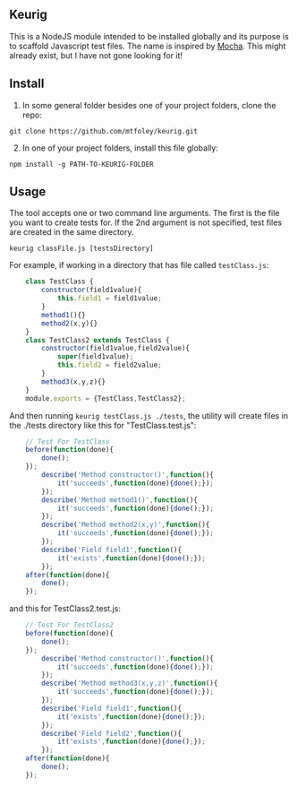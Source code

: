 ## Keurig

This is a NodeJS module intended to be installed globally and its purpose is to scaffold Javascript test files. The name is inspired by [Mocha](https://github.com/mochajs/mocha). This might already exist, but I have not gone looking for it!

## Install
1) In some general folder besides one of your project folders, clone the repo:

`git clone https://github.com/mtfoley/keurig.git`

2) In one of your project folders, install this file globally:

`npm install -g PATH-TO-KEURIG-FOLDER`

## Usage
The tool accepts one or two command line arguments. The first is the file you want to create tests for. If the 2nd argument is not specified, test files are created in the same directory.

`keurig classFile.js [testsDirectory]`

For example, if working in a directory that has file called `testClass.js`:
```javascript
    class TestClass {
        constructor(field1value){
            this.field1 = field1value;
        }
        method1(){}
        method2(x,y){}
    }
    class TestClass2 extends TestClass {
        constructor(field1value,field2value){
            super(field1value);
            this.field2 = field2value;
        }
        method3(x,y,z){}
    }
    module.exports = {TestClass,TestClass2};
```
And then running `keurig testClass.js ./tests`, the utility will create files in the ./tests directory like this for "TestClass.test.js":
```javascript
    // Test For TestClass
    before(function(done){
        done();
    });
        describe('Method constructor()',function(){
            it('succeeds',function(done){done();});
        });
        describe('Method method1()',function(){
            it('succeeds',function(done){done();});
        });
        describe('Method method2(x,y)',function(){
            it('succeeds',function(done){done();});
        });
        describe('Field field1',function(){
            it('exists',function(done){done();});
        });
    after(function(done){
        done();
    });
```
and this for TestClass2.test.js:
```javascript
    // Test For TestClass2
    before(function(done){
        done();
    });
        describe('Method constructor()',function(){
            it('succeeds',function(done){done();});
        });
        describe('Method method3(x,y,z)',function(){
            it('succeeds',function(done){done();});
        });
        describe('Field field1',function(){
            it('exists',function(done){done();});
        });
        describe('Field field2',function(){
            it('exists',function(done){done();});
        });
    after(function(done){
        done();
    });
```